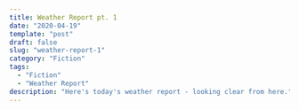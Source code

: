```yaml
---
title: Weather Report pt. 1
date: "2020-04-19"
template: "post"
draft: false
slug: "weather-report-1"
category: "Fiction"
tags:
  - "Fiction"
  - "Weather Report"
description: "Here's today's weather report - looking clear from here."
---
```

